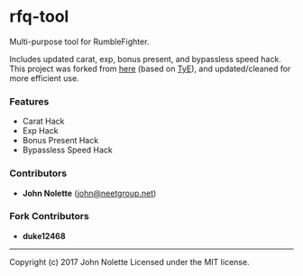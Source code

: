 # rfq-tool
Multi-purpose tool for RumbleFighter.

Includes updated carat, exp, bonus present, and bypassless speed hack.
This project was forked from [here](https://github.com/duke12468/Carat-Hack) (based on [TyE](https://github.com/neetjn/tye-trainer)), and updated/cleaned for more efficient use.

### Features
- Carat Hack
- Exp Hack
- Bonus Present Hack
- Bypassless Speed Hack

### Contributors

* **John Nolette** (john@neetgroup.net)

### Fork Contributors

* **duke12468**

---
Copyright (c) 2017 John Nolette Licensed under the MIT license.
